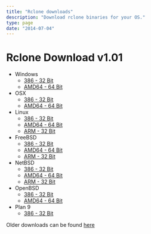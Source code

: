 ```yaml
---
title: "Rclone downloads"
description: "Download rclone binaries for your OS."
type: page
date: "2014-07-04"
---
```


Rclone Download v1.01
=====================

  * Windows
    * [386 - 32 Bit](http://downloads.rclone.org/rclone-v1.01-windows-386.zip)
    * [AMD64 - 64 Bit](http://downloads.rclone.org/rclone-v1.01-windows-amd64.zip)
  * OSX
    * [386 - 32 Bit](http://downloads.rclone.org/rclone-v1.01-osx-386.zip)
    * [AMD64 - 64 Bit](http://downloads.rclone.org/rclone-v1.01-osx-amd64.zip)
  * Linux
    * [386 - 32 Bit](http://downloads.rclone.org/rclone-v1.01-linux-386.zip)
    * [AMD64 - 64 Bit](http://downloads.rclone.org/rclone-v1.01-linux-amd64.zip)
    * [ARM - 32 Bit](http://downloads.rclone.org/rclone-v1.01-linux-arm.zip)
  * FreeBSD
    * [386 - 32 Bit](http://downloads.rclone.org/rclone-v1.01-freebsd-386.zip)
    * [AMD64 - 64 Bit](http://downloads.rclone.org/rclone-v1.01-freebsd-amd64.zip)
    * [ARM - 32 Bit](http://downloads.rclone.org/rclone-v1.01-freebsd-arm.zip)
  * NetBSD
    * [386 - 32 Bit](http://downloads.rclone.org/rclone-v1.01-netbsd-386.zip)
    * [AMD64 - 64 Bit](http://downloads.rclone.org/rclone-v1.01-netbsd-amd64.zip)
    * [ARM - 32 Bit](http://downloads.rclone.org/rclone-v1.01-netbsd-arm.zip)
  * OpenBSD
    * [386 - 32 Bit](http://downloads.rclone.org/rclone-v1.01-openbsd-386.zip)
    * [AMD64 - 64 Bit](http://downloads.rclone.org/rclone-v1.01-openbsd-amd64.zip)
  * Plan 9
    * [386 - 32 Bit](http://downloads.rclone.org/rclone-v1.01-plan9-386.zip)

Older downloads can be found [here](http://downloads.rclone.org/)
